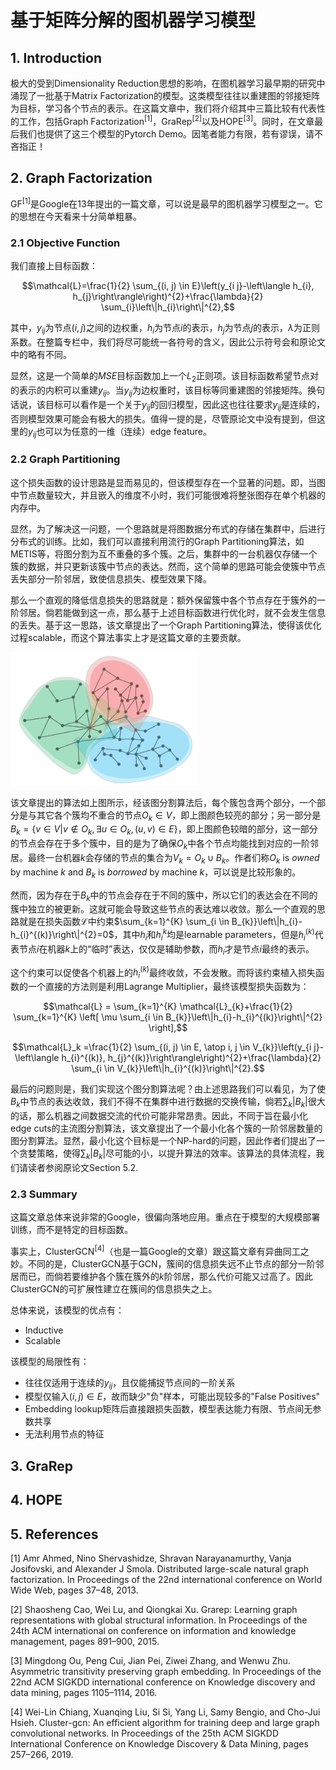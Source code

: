 # 基于矩阵分解的图机器学习模型

## 1. Introduction
极大的受到Dimensionality Reduction思想的影响，在图机器学习最早期的研究中涌现了一批基于Matrix Factorization的模型。这类模型往往以重建图的邻接矩阵为目标，学习各个节点的表示。在这篇文章中，我们将介绍其中三篇比较有代表性的工作，包括Graph Factorization<sup>[1]</sup>，GraRep<sup>[2]</sup>以及HOPE<sup>[3]</sup>。同时，在文章最后我们也提供了这三个模型的Pytorch Demo。因笔者能力有限，若有谬误，请不吝指正！

## 2. Graph Factorization
GF<sup>[1]</sup>是Google在13年提出的一篇文章，可以说是最早的图机器学习模型之一。它的思想在今天看来十分简单粗暴。

### 2.1 Objective Function


我们直接上目标函数：

$$\mathcal{L}=\frac{1}{2} \sum_{(i, j) \in E}\left(y_{i j}-\left\langle h_{i}, h_{j}\right\rangle\right)^{2}+\frac{\lambda}{2} \sum_{i}\left\|h_{i}\right\|^{2},$$

其中，$y_{ij}$为节点$(i,j)$之间的边权重，$h_i$为节点$i$的表示，$h_j$为节点$j$的表示，$\lambda$为正则系数。在整篇专栏中，我们将尽可能统一各符号的含义，因此公示符号会和原论文中的略有不同。

显然，这是一个简单的$MSE$目标函数加上一个$L_2$正则项。该目标函数希望节点对的表示的内积可以重建$y_{ij}$。当$y_{ij}$为边权重时，该目标等同重建图的邻接矩阵。换句话说，该目标可以看作是一个关于$y_{ij}$的回归模型，因此这也往往要求$y_{ij}$是连续的，否则模型效果可能会有极大的损失。值得一提的是，尽管原论文中没有提到，但这里的$y_{ij}$也可以为任意的一维（连续）edge feature。

### 2.2 Graph Partitioning
这个损失函数的设计思路是显而易见的，但该模型存在一个显著的问题。即，当图中节点数量较大，并且嵌入的维度不小时，我们可能很难将整张图存在单个机器的内存中。

显然，为了解决这一问题，一个思路就是将图数据分布式的存储在集群中，后进行分布式的训练。比如，我们可以直接利用流行的Graph Partitioning算法，如METIS等，将图分割为互不重叠的多个簇。之后，集群中的一台机器仅存储一个簇的数据，并只更新该簇中节点的表达。然而，这个简单的思路可能会使簇中节点丢失部分一阶邻居，致使信息损失、模型效果下降。

那么一个直观的降低信息损失的思路就是：额外保留簇中各个节点存在于簇外的一阶邻居。倘若能做到这一点，那么基于上述目标函数进行优化时，就不会发生信息的丢失。基于这一思路，该文章提出了一个Graph Partitioning算法，使得该优化过程scalable，而这个算法事实上才是这篇文章的主要贡献。

<img src="img/GraphPartitioning.jpg" width="300">

该文章提出的算法如上图所示，经该图分割算法后，每个簇包含两个部分，一个部分是与其它各个簇均不重合的节点$O_k \in V$，即上图颜色较亮的部分；另一部分是$B_k = \{ v \in V | v \notin O_k, \exists u \in O_k, (u,v) \in E \}$，即上图颜色较暗的部分，这一部分的节点会存在于多个簇中，目的是为了确保$O_k$中各个节点均能找到对应的一阶邻居。最终一台机器$k$会存储的节点的集合为$V_k = O_k \cup B_k$。作者们称$O_k$ is *owned* by machine $k$ and $B_k$ is *borrowed* by machine $k$，可以说是比较形象的。

然而，因为存在于$B_k$中的节点会存在于不同的簇中，所以它们的表达会在不同的簇中独立的被更新。这就可能会导致这些节点的表达难以收敛。那么一个直观的思路就是在损失函数$\mathcal{L}$中约束$\sum_{k=1}^{K} \sum_{i \in B_{k}}\left\|h_{i}-h_{i}^{(k)}\right\|^{2}=0$，其中$h_i$和$h_i^k$均是learnable parameters，但是$h_i^{(k)}$代表节点$i$在机器$k$上的“临时”表达，仅仅是辅助参数，而$h_i$才是节点$i$最终的表示。

这个约束可以促使各个机器上的$h_i^{(k)}$最终收敛，不会发散。而将该约束植入损失函数的一个直接的方法则是利用Lagrange Multiplier，最终该模型损失函数为：

$$\mathcal{L} = \sum_{k=1}^{K} \mathcal{L}_{k}+\frac{1}{2} \sum_{k=1}^{K} \left[ \mu \sum_{i \in B_{k}}\left\|h_{i}-h_{i}^{(k)}\right\|^{2} \right],$$

$$\mathcal{L}_k =\frac{1}{2} \sum_{(i, j) \in E, \atop i, j \in V_{k}}\left(y_{i j}-\left\langle h_{i}^{(k)}, h_{j}^{(k)}\right\rangle\right)^{2}+\frac{\lambda}{2} \sum_{i \in V_{k}}\left\|h_{i}^{(k)}\right\|^{2}.$$

最后的问题则是，我们实现这个图分割算法呢？由上述思路我们可以看见，为了使$B_k$中节点的表达收敛，我们不得不在集群中进行数据的交换传输，倘若$\sum_k \left| B_k\right|$很大的话，那么机器之间数据交流的代价可能非常昂贵。因此，不同于旨在最小化edge cuts的主流图分割算法，该文章提出了一个最小化各个簇的一阶邻居数量的图分割算法。显然，最小化这个目标是一个NP-hard的问题，因此作者们提出了一个贪婪策略，使得$\sum_k \left| B_k\right|$尽可能的小，以提升算法的效率。该算法的具体流程，我们请读者参阅原论文Section 5.2.



### 2.3 Summary
这篇文章总体来说非常的Google，很偏向落地应用。重点在于模型的大规模部署训练，而不是特定的目标函数。

事实上，ClusterGCN<sup>[4]</sup>（也是一篇Google的文章）跟这篇文章有异曲同工之妙。不同的是，ClusterGCN基于GCN，簇间的信息损失远不止节点的部分一阶邻居而已，而倘若要维护各个簇在簇外的$k$阶邻居，那么代价可能又过高了。因此ClusterGCN的可扩展性建立在簇间的信息损失之上。

总体来说，该模型的优点有：

- Inductive
- Scalable

该模型的局限性有：

- 往往仅适用于连续的$y_{ij}$，且仅能捕捉节点间的一阶关系
- 模型仅输入$(i,j) \in E$，故而缺少"负"样本，可能出现较多的"False Positives"
- Embedding lookup矩阵后直接跟损失函数，模型表达能力有限、节点间无参数共享
- 无法利用节点的特征

## 3. GraRep

## 4. HOPE

## 5. References
[1] Amr Ahmed, Nino Shervashidze, Shravan Narayanamurthy,
Vanja Josifovski, and Alexander J Smola. Distributed
large-scale natural graph factorization. In
Proceedings of the 22nd international conference on
World Wide Web, pages 37–48, 2013.

[2] Shaosheng Cao, Wei Lu, and Qiongkai Xu. Grarep:
Learning graph representations with global structural
information. In Proceedings of the 24th ACM international
on conference on information and knowledge
management, pages 891–900, 2015.

[3] Mingdong Ou, Peng Cui, Jian Pei, Ziwei Zhang,
and Wenwu Zhu. Asymmetric transitivity preserving
graph embedding. In Proceedings of the 22nd ACM
SIGKDD international conference on Knowledge discovery
and data mining, pages 1105–1114, 2016.

[4] Wei-Lin Chiang, Xuanqing Liu, Si Si, Yang Li, Samy
Bengio, and Cho-Jui Hsieh. Cluster-gcn: An efficient
algorithm for training deep and large graph convolutional
networks. In Proceedings of the 25th ACM
SIGKDD International Conference on Knowledge Discovery
& Data Mining, pages 257–266, 2019.


